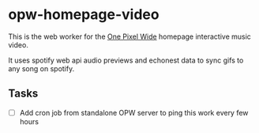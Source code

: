 # opw-homepage-video

This is the web worker for the [One Pixel Wide](http://www.onepixelwide.co.uk/) homepage interactive music video.

It uses spotify web api audio previews and echonest data to sync gifs to any song on spotify.

## Tasks
- [ ] Add cron job from standalone OPW server to ping this work every few hours
